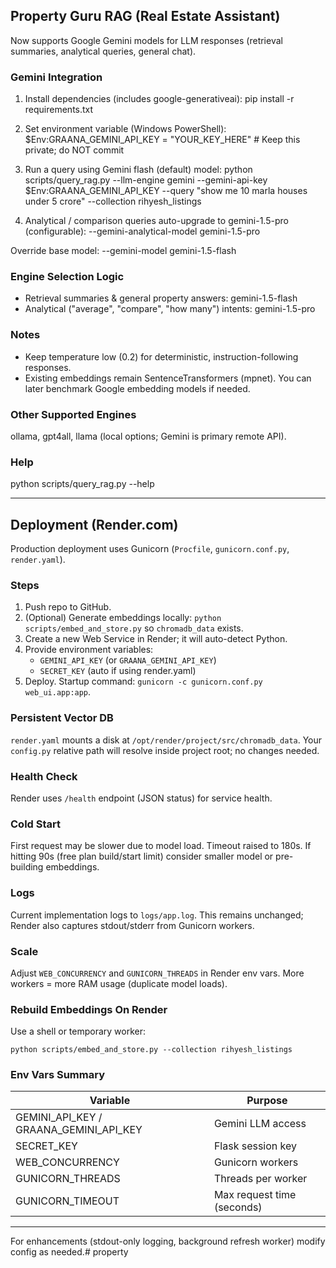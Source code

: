 ## Property Guru RAG (Real Estate Assistant)

Now supports Google Gemini models for LLM responses (retrieval summaries, analytical queries, general chat).

### Gemini Integration

1. Install dependencies (includes google-generativeai):
	pip install -r requirements.txt

2. Set environment variable (Windows PowerShell):
	$Env:GRAANA_GEMINI_API_KEY = "YOUR_KEY_HERE"   # Keep this private; do NOT commit

3. Run a query using Gemini flash (default) model:
	python scripts/query_rag.py --llm-engine gemini --gemini-api-key $Env:GRAANA_GEMINI_API_KEY --query "show me 10 marla houses under 5 crore" --collection rihyesh_listings

4. Analytical / comparison queries auto-upgrade to gemini-1.5-pro (configurable):
	--gemini-analytical-model gemini-1.5-pro

Override base model:
	--gemini-model gemini-1.5-flash

### Engine Selection Logic
* Retrieval summaries & general property answers: gemini-1.5-flash
* Analytical ("average", "compare", "how many") intents: gemini-1.5-pro

### Notes
* Keep temperature low (0.2) for deterministic, instruction-following responses.
* Existing embeddings remain SentenceTransformers (mpnet). You can later benchmark Google embedding models if needed.

### Other Supported Engines
ollama, gpt4all, llama (local options; Gemini is primary remote API).

### Help
python scripts/query_rag.py --help

---

## Deployment (Render.com)

Production deployment uses Gunicorn (`Procfile`, `gunicorn.conf.py`, `render.yaml`).

### Steps
1. Push repo to GitHub.
2. (Optional) Generate embeddings locally: `python scripts/embed_and_store.py` so `chromadb_data` exists.
3. Create a new Web Service in Render; it will auto-detect Python.
4. Provide environment variables:
	- `GEMINI_API_KEY` (or `GRAANA_GEMINI_API_KEY`)
	- `SECRET_KEY` (auto if using render.yaml)
5. Deploy. Startup command: `gunicorn -c gunicorn.conf.py web_ui.app:app`.

### Persistent Vector DB
`render.yaml` mounts a disk at `/opt/render/project/src/chromadb_data`. Your `config.py` relative path will resolve inside project root; no changes needed.

### Health Check
Render uses `/health` endpoint (JSON status) for service health.

### Cold Start
First request may be slower due to model load. Timeout raised to 180s. If hitting 90s (free plan build/start limit) consider smaller model or pre-building embeddings.

### Logs
Current implementation logs to `logs/app.log`. This remains unchanged; Render also captures stdout/stderr from Gunicorn workers.

### Scale
Adjust `WEB_CONCURRENCY` and `GUNICORN_THREADS` in Render env vars. More workers = more RAM usage (duplicate model loads).

### Rebuild Embeddings On Render
Use a shell or temporary worker:
```
python scripts/embed_and_store.py --collection rihyesh_listings
```

### Env Vars Summary
| Variable | Purpose |
|----------|---------|
| GEMINI_API_KEY / GRAANA_GEMINI_API_KEY | Gemini LLM access |
| SECRET_KEY | Flask session key |
| WEB_CONCURRENCY | Gunicorn workers |
| GUNICORN_THREADS | Threads per worker |
| GUNICORN_TIMEOUT | Max request time (seconds) |

---

For enhancements (stdout-only logging, background refresh worker) modify config as needed.#   p r o p e r t y 
 
 